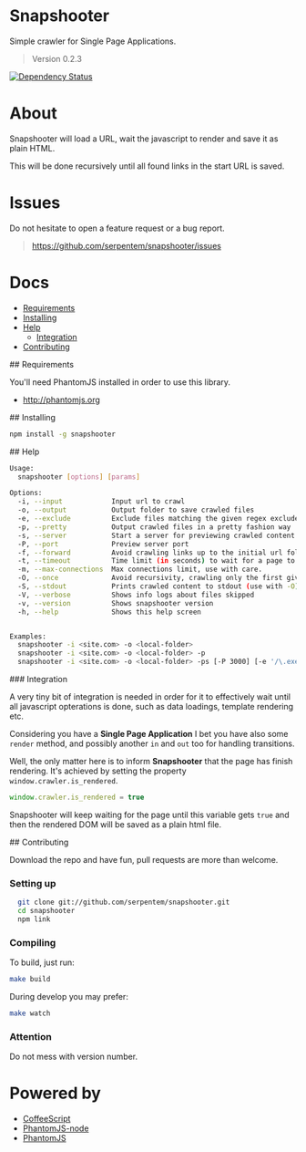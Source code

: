 # Snapshooter

Simple crawler for Single Page Applications.

> Version 0.2.3

[![Dependency Status](https://gemnasium.com/serpentem/snapshooter.png)](https://gemnasium.com/serpentem/snapshooter)

# About

Snapshooter will load a URL, wait the javascript to render and save it as plain
HTML.

This will be done recursively until all found links in the start URL is saved.

# Issues

Do not hesitate to open a feature request or a bug report.
> https://github.com/serpentem/snapshooter/issues

# Docs
  - [Requirements](#requirements)
  - [Installing](#installing)
  - [Help](#help)
    - [Integration](#integration)
  - [Contributing](#contributing)

<a name="requirements" />
## Requirements

You'll need PhantomJS installed in order to use this library.
 * http://phantomjs.org


<a name="installing" />
## Installing

````bash
npm install -g snapshooter
````

<a name="help" />
## Help

````bash
Usage:
  snapshooter [options] [params]

Options:
  -i, --input            Input url to crawl                                    
  -o, --output           Output folder to save crawled files                   
  -e, --exclude          Exclude files matching the given regex exclude pattern
  -p, --pretty           Output crawled files in a pretty fashion way          
  -s, --server           Start a server for previewing crawled content         
  -P, --port             Preview server port                                     [default: 8080]
  -f, --forward          Avoid crawling links up to the initial url folder     
  -t, --timeout          Time limit (in seconds) to wait for a page to render    [default: 15]
  -m, --max-connections  Max connections limit, use with care.                   [default: 10]
  -O, --once             Avoid recursivity, crawling only the first given url  
  -S, --stdout           Prints crawled content to stdout (use with -O)        
  -V, --verbose          Shows info logs about files skipped                   
  -v, --version          Shows snapshooter version                             
  -h, --help             Shows this help screen                                


Examples:
  snapshooter -i <site.com> -o <local-folder>
  snapshooter -i <site.com> -o <local-folder> -p
  snapshooter -i <site.com> -o <local-folder> -ps [-P 3000] [-e '/\.exe$/m'] [-t 20000]
````

<a name="integration" />
### Integration

A very tiny bit of integration is needed in order for it to effectively wait
until all javascript opterations is done, such as data loadings, template
rendering etc.

Considering you have a **Single Page Application** I bet you have also some
`render` method, and possibly another `in` and `out` too for handling
transitions.

Well, the only matter here is to inform **Snapshooter** that the page has finish
rendering. It's achieved by setting the property `window.crawler.is_rendered`.

````javascript
window.crawler.is_rendered = true
````

Snapshooter will keep waiting for the page until this variable gets `true` and
then the rendered DOM will be saved as a plain html file.


<a name="contributing"/>
## Contributing

Download the repo and have fun, pull requests are more than welcome.

### Setting up

````bash
  git clone git://github.com/serpentem/snapshooter.git
  cd snapshooter
  npm link
````

### Compiling

To build, just run:

````bash
make build
````

During develop you may prefer:

````bash
make watch
````

### Attention

Do not mess with version number.

# Powered by
 - [CoffeeScript](https://github.com/jashkenas/coffee-script)
 - [PhantomJS-node](https://github.com/sgentle/phantomjs-node)
 - [PhantomJS](http://phantomjs.org)